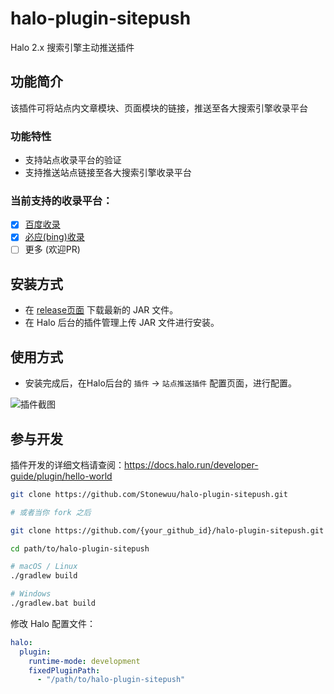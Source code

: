 # halo-plugin-sitepush

Halo 2.x 搜索引擎主动推送插件

## 功能简介
该插件可将站点内文章模块、页面模块的链接，推送至各大搜索引擎收录平台

### 功能特性
- 支持站点收录平台的验证
- 支持推送站点链接至各大搜索引擎收录平台

### 当前支持的收录平台：
- [x] [百度收录](https://ziyuan.baidu.com)
- [x] [必应(bing)收录](https://www.bing.com/webmasters)
- [ ] 更多 (欢迎PR)

## 安装方式
- 在 [release页面](https://github.com/Stonewuu/halo-plugin-sitepush/releases) 下载最新的 JAR 文件。
- 在 Halo 后台的插件管理上传 JAR 文件进行安装。

## 使用方式
- 安装完成后，在Halo后台的 `插件` -> `站点推送插件` 配置页面，进行配置。

![插件截图](https://github.com/Stonewuu/halo-plugin-sitepush/assets/25025423/97b16d63-4916-45c4-bcd9-db7db452a8c9)

## 参与开发

插件开发的详细文档请查阅：<https://docs.halo.run/developer-guide/plugin/hello-world>

```bash
git clone https://github.com/Stonewuu/halo-plugin-sitepush.git

# 或者当你 fork 之后

git clone https://github.com/{your_github_id}/halo-plugin-sitepush.git
```

```bash
cd path/to/halo-plugin-sitepush
```

```bash
# macOS / Linux
./gradlew build

# Windows
./gradlew.bat build
```

修改 Halo 配置文件：

```yaml
halo:
  plugin:
    runtime-mode: development
    fixedPluginPath:
      - "/path/to/halo-plugin-sitepush"
```